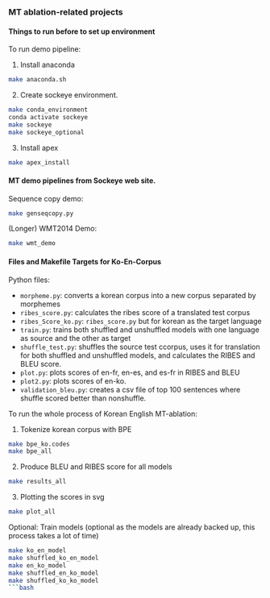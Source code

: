 ### MT ablation-related projects

#### Things to run before to set up environment

To run demo pipeline:

1.  Install anaconda

```bash
make anaconda.sh
```

2. Create sockeye environment.
```bash
make conda_environment
conda activate sockeye
make sockeye
make sockeye_optional
```

3. Install apex

```bash
make apex_install
```

#### MT demo pipelines from Sockeye web site.

Sequence copy demo:
```bash
make genseqcopy.py
```

(Longer) WMT2014  Demo:
```bash
make wmt_demo
```

#### Files and Makefile Targets for Ko-En-Corpus

Python files:

* `morpheme.py`: converts a korean corpus into a new corpus separated by morphemes
* `ribes_score.py`: calculates the ribes score of a translated test corpus
* `ribes_Score_ko.py`: `ribes_score.py` but for korean as the target language
* `train.py`: trains both shuffled and unshuffled models with one language as source and the other as target
* `shuffle_test.py`: shuffles the source test ccorpus, uses it for translation for both shuffled and unshuffled models, and calculates the RIBES and BLEU score.
* `plot.py`: plots scores of en-fr, en-es, and es-fr in RIBES and BLEU
* `plot2.py`: plots scores of en-ko.
* `validation_bleu.py`: creates a csv file of top 100 sentences where shuffle scored better than nonshuffle.

To run the whole process of Korean English MT-ablation:

1. Tokenize korean corpus with BPE

```bash 
make bpe_ko.codes
make bpe_all
```

2. Produce BLEU and RIBES score for all models

```bash
make results_all
```

3. Plotting the scores in svg

```bash
make plot_all
```

Optional: Train models (optional as the models are already backed up, this process takes a lot of time)

```bash
make ko_en_model
make shuffled_ko_en_model
make en_ko_model
make shuffled_en_ko_model
make shuffled_ko_ko_model
```bash


